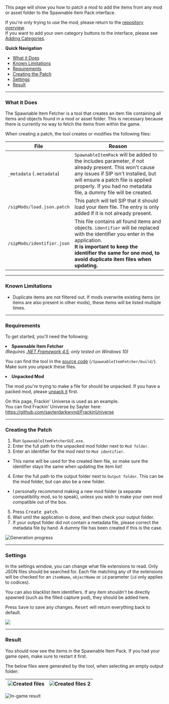This page will show you how to patch a mod to add the items from any mod or asset folder to the Spawnable Item Pack interface.

If you're only trying to use the mod, please return to the [repository overview](https://github.com/Silverfeelin/Starbound-SpawnableItemPack).  
If you want to add your own category buttons to the interface, please see [Adding Categories](https://github.com/Silverfeelin/Starbound-SpawnableItemPack/wiki/Adding-Categories).

**Quick Navigation**

* [What it Does](#what-it-does)
* [Known Limitations](#known-limitations)
* [Requirements](#requirements)
* [Creating the Patch](#creating-the-patch)
* [Settings](#settings)
* [Result](#result)

---

### What it Does

The Spawnable Item Fetcher is a tool that creates an item file containing all items and objects found in a mod or asset folder. This is necessary because there is currently no way to fetch the items from within the game.

When creating a patch, the tool creates or modifies the following files:

| File | Reason |
| --- | --- |
| `_metadata` (`.metadata`) | `SpawnableItemPack` will be added to the includes parameter, if not already present. This won't cause any issues if SIP isn't installed, but will ensure a patch file is applied properly. If you had no metadata file, a dummy file will be created. |
| `/sipMods/load.json.patch` | This patch will tell SIP that it should load your item file. The entry is only added if it is not already present. |
| `/sipMods/identifier.json` | This file contains all found items and objects. `identifier` will be replaced with the identifier you enter in the application.<br><b>It is important to keep the identifier the same for one mod, to avoid duplicate item files when updating.</b> |

---

### Known Limitations

* Duplicate items are not filtered out. If mods overwrite existing items (or items are also present in other mods), these items will be listed multiple times.

---

### Requirements

To get started, you'll need the following:

**<li>Spawnable Item Fetcher</li>** *(Requires [.NET Framework 4.5](https://www.microsoft.com/en-us/download/details.aspx?id=30653), only tested on Windows 10)*

You can find the tool in the [source code](https://github.com/Silverfeelin/Starbound-SpawnableItemPack/archive/master.zip) (`/SpawnableItemFetcher/build/`). Make sure you unpack these files.

**<li>Unpacked Mod</li>**

The mod you're trying to make a file for should be unpacked. If you have a packed mod, please [unpack it](http://community.playstarbound.com/threads/how-to-successfully-pack-and-unpack-pak-files.66649/) first.

On this page, Frackin' Universe is used as an example.  
You can find Frackin' Universe by Sayter here: https://github.com/sayterdarkwynd/FrackinUniverse

---

### Creating the Patch

1. Run `SpawnableItemFetcherGUI.exe`.
1. Enter the full path to the unpacked mod folder next to `Mod folder`.  
3. Enter an identifier for the mod next to `Mod identifier`.  
  * This name will be used for the created item file, so make sure the identifier stays the same when updating the item list!  
4. Enter the full path to the output folder next to `Output folder`. This can be the mod folder, but can also be a new folder.
  * I personally recommend making a new mod folder (a separate compatibility mod, so to speak), unless you wish to make your own mod compatible out of the box.
5. Press <kbd>Create patch</kbd>.
6. Wait until the application is done, and then check your output folder.
7. If your output folder did not contain a metadata file, please correct the metadata file by hand. A dummy file has been created if this is the case.

![Generation progress](https://raw.githubusercontent.com/Silverfeelin/Starbound-SpawnableItemPack/master/wiki/fetcherGui-usage.gif)

---

### Settings

In the settings window, you can change what file extensions to read. Only JSON files should be searched for. Each file matching any of the extensions will be checked for an `itemName`, `objectName` or `id` parameter (`id` only applies to codices).

You can also blacklist item identifiers. If any item shouldn't be directly spawned (such as the filled capture pod), they should be added here.

Press <kbd>Save</kbd> to save any changes. <kbd>Reset</kbd> will return everything back to default.

![](https://raw.githubusercontent.com/Silverfeelin/Starbound-SpawnableItemPack/master/wiki/fetcherGui-settings.png)

---

### Result

You should now see the items in the Spawnable Item Pack. If you had your game open, make sure to restart it first.

The below files were generated by the tool, when selecting an empty output folder:


| ![Created files](https://raw.githubusercontent.com/Silverfeelin/Starbound-SpawnableItemPack/master/wiki/fetcherGui-resultMod.png) | ![Created files 2 ](https://raw.githubusercontent.com/Silverfeelin/Starbound-SpawnableItemPack/master/wiki/fetcherGui-resultSipMods.png) |
|---|---|

![In-game result](https://raw.githubusercontent.com/Silverfeelin/Starbound-SpawnableItemPack/master/wiki/fetcher-furesult.png)
